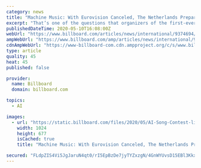 ```yaml
---
category: news
title: "Machine Music: With Eurovision Canceled, The Netherlands Prepares to Host First AI Song Contest"
excerpt: "That’s one of the questions that organizers of the first-ever AI Song Contest hope to gain insights into when their competition wraps up in the Netherlands on May 12. “What we hope to show is the creative possibilities of artificial intelligence,"
publishedDateTime: 2020-05-10T16:08:00Z
webUrl: "https://www.billboard.com/articles/news/international/9374694/netherlands-artificial-intelligence-song-contest-eurovision"
ampWebUrl: "https://www.billboard.com/amp/articles/news/international/9374694/netherlands-artificial-intelligence-song-contest-eurovision"
cdnAmpWebUrl: "https://www-billboard-com.cdn.ampproject.org/c/s/www.billboard.com/amp/articles/news/international/9374694/netherlands-artificial-intelligence-song-contest-eurovision"
type: article
quality: 45
heat: 45
published: false

provider:
  name: Billboard
  domain: billboard.com

topics:
  - AI

images:
  - url: "https://static.billboard.com/files/2020/05/AI-Song-Contest-live-stream_courtesy-of-VPRO-billboard-1548-1588986657-1024x677.jpg"
    width: 1024
    height: 677
    isCached: true
    title: "Machine Music: With Eurovision Canceled, The Netherlands Prepares to Host First AI Song Contest"

secured: "FLdpZIS4Vi5JgJaruN4qt0/rI5EpBzDe7jyTYZxzgN/4GnWYUvsD15EBl3Kkx17dbp1IoI1vVX7d4ZePV98Imbs5rfA+qJ3Q6AIVVX0wvs8xTdHeSaCURdXkJDFu6iANWCepngTTJArTZpzPx9Fxq9SwkUx1aF/OYJ1tRoh1uG5ydej3klglg0x/RGoDTzwl4PMLK/Eznm407nkmXqMQe2fr5otZRWlnYicClTG+2WGoAm4YGMRYNVvmRiGOoUHy83frD6j0wCK6V3A2oHg2O0TGEyK4LxvRdrEudhjpxG0rf5qmh3qDzx3wK0EcrGvWilO88kIshytLTp5DAreijOWZr0XNnlemHK6F+8gr3RVBwySJeJfTQi56DGDseWoiz9+r58UWQNmF0ELlLv67WHblUJtFDK6uqUC0u9QjynfOtlQ+XWsApzDICZ4DOkrTADoLwQc8geOB048vMVhvnfW4cFDdpbXQbJ88cefFRE0=;XWxgz/I1TBWxXl370t4o9w=="
---
```


